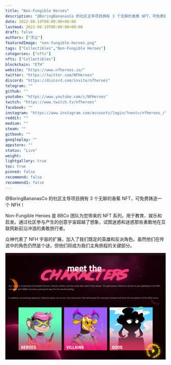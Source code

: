 ```yaml
---
title: "Non-Fungible Heroes"
description: "@BoringBananasCo 的社区主导项目拥有 3 个无聊的香蕉 NFT，可免费铸造一个 NFH！"
date: 2022-08-19T00:00:00+08:00
lastmod: 2022-08-19T00:00:00+08:00
draft: false
authors: ["浮尘"]
featuredImage: "non-fungible-heroes.png"
tags: ["Collectibles","Non-Fungible Heroes"]
categories: ["nfts"]
nfts: ["Collectibles"]
blockchain: "ETH"
website: "https://www.nfheroes.io/"
twitter: "https://twitter.com/NFHeroes"
discord: "https://discord.com/invite/nfheroes"
telegram: ""
github: ""
youtube: "https://www.youtube.com/c/NFHeroes"
twitch: "https://www.twitch.tv/nfheroes"
facebook: ""
instagram: "https://www.instagram.com/accounts/login/?next=/nfheroes_/"
reddit: ""
medium: ""
steam: ""
gitbook: ""
googleplay: ""
appstore: ""
status: "Live"
weight: 
lightgallery: true
toc: true
pinned: false
recommend: false
recommend1: false
---
```

@BoringBananasCo 的社区主导项目拥有 3 个无聊的香蕉 NFT，可免费铸造一个 NFH！

Non-Fungible Heroes 是 BBCo 团队为您带来的 NFT 系列，用于教育、娱乐和启发。通过社区参与产生的创意宇宙超越了想象，试图迷惑和迷惑那些勇敢地在互联网新前沿冲浪的勇敢旅行者。

众神代表了 NFH 宇宙的扩展，加入了我们既定的英雄和反派角色。虽然他们在传说中的角色仍然是个谜，但他们将成为我们主角旅程的关键部分。

![1](156462133221.png)